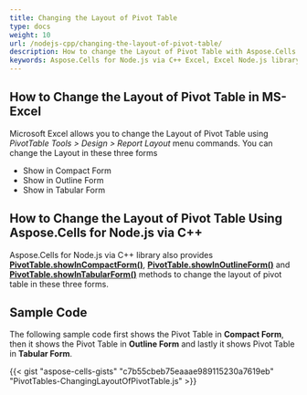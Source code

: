 ```yaml
---
title: Changing the Layout of Pivot Table
type: docs
weight: 10
url: /nodejs-cpp/changing-the-layout-of-pivot-table/
description: How to change the Layout of Pivot Table with Aspose.Cells for Node.js via C++.
keywords: Aspose.Cells for Node.js via C++ Excel, Excel Node.js library, Change the Layout of Pivot Table Using Aspose.Cells for Node.js Excel Library.
---
```


## **How to Change the Layout of Pivot Table in MS-Excel**
Microsoft Excel allows you to change the Layout of Pivot Table using *PivotTable Tools > Design > Report Layout* menu commands. You can change the Layout in these three forms

- Show in Compact Form
- Show in Outline Form
- Show in Tabular Form

## **How to Change the Layout of Pivot Table Using Aspose.Cells for Node.js via C++**
Aspose.Cells for Node.js via C++ library also provides [**PivotTable.showInCompactForm()**](https://reference.aspose.com/cells/nodejs-cpp/pivottable/#showInCompactForm--), [**PivotTable.showInOutlineForm()**](https://reference.aspose.com/cells/nodejs-cpp/pivottable/#showInOutlineForm--) and [**PivotTable.showInTabularForm()**](https://reference.aspose.com/cells/nodejs-cpp/pivottable/#showInTabularForm--) methods to change the layout of pivot table in these three forms.


## **Sample Code**
The following sample code first shows the Pivot Table in **Compact Form**, then it shows the Pivot Table in **Outline Form** and lastly it shows Pivot Table in **Tabular Form**.

{{< gist "aspose-cells-gists" "c7b55cbeb75eaaae989115230a7619eb" "PivotTables-ChangingLayoutOfPivotTable.js" >}}

